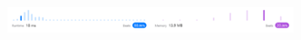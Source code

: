 ![Results of Add Strings.](https://github.com/ccbrantley/LeetCode/blob/main/415-AddStrings/image.png)

